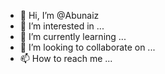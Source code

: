 - 👋 Hi, I’m @Abunaiz
- 👀 I’m interested in ...
- 🌱 I’m currently learning ...
- 💞️ I’m looking to collaborate on ...
- 📫 How to reach me ...

<!---
Abunaiz/Abunaiz is a ✨ special ✨ repository because its `README.md` (this file) appears on your GitHub profile.
You can click the Preview link to take a look at your changes.
--->
